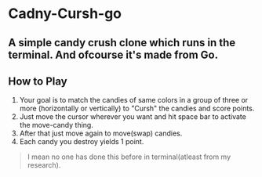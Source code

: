 # Cadny-Cursh-go

## A simple candy crush clone which runs in the terminal. And ofcourse it's made from Go.

## **How to Play**

1. Your goal is to match the candies of same colors in a group of three or more (horizontally or vertically) to "Cursh" the candies and score points.
2. Just move the cursor wherever you want and hit space bar to activate the move-candy thing.
3. After that just move again to move(swap) candies.
4. Each candy you destroy yields 1 point.


> I mean no one has done this before in terminal(atleast from my research).